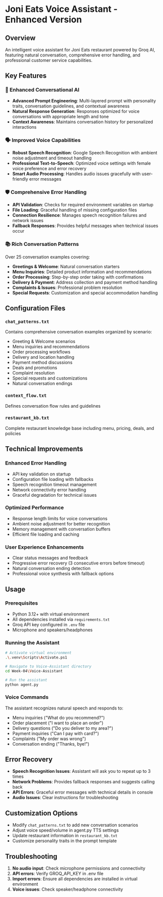 # Joni Eats Voice Assistant - Enhanced Version

## Overview
An intelligent voice assistant for Joni Eats restaurant powered by Groq AI, featuring natural conversation, comprehensive error handling, and professional customer service capabilities.

## Key Features

### 🎯 Enhanced Conversational AI
- **Advanced Prompt Engineering**: Multi-layered prompt with personality traits, conversation guidelines, and contextual awareness
- **Natural Response Generation**: Responses optimized for voice conversations with appropriate length and tone
- **Context Awareness**: Maintains conversation history for personalized interactions

### 🗣️ Improved Voice Capabilities
- **Robust Speech Recognition**: Google Speech Recognition with ambient noise adjustment and timeout handling
- **Professional Text-to-Speech**: Optimized voice settings with female voice preference and error recovery
- **Smart Audio Processing**: Handles audio issues gracefully with user-friendly error messages

### 🛡️ Comprehensive Error Handling
- **API Validation**: Checks for required environment variables on startup
- **File Loading**: Graceful handling of missing configuration files
- **Connection Resilience**: Manages speech recognition failures and network issues
- **Fallback Responses**: Provides helpful messages when technical issues occur

### 📚 Rich Conversation Patterns
Over 25 conversation examples covering:
- **Greetings & Welcome**: Natural conversation starters
- **Menu Inquiries**: Detailed product information and recommendations
- **Order Processing**: Step-by-step order taking with confirmations
- **Delivery & Payment**: Address collection and payment method handling
- **Complaints & Issues**: Professional problem resolution
- **Special Requests**: Customization and special accommodation handling

## Configuration Files

### `chat_patterns.txt`
Contains comprehensive conversation examples organized by scenario:
- Greeting & Welcome scenarios
- Menu inquiries and recommendations
- Order processing workflows
- Delivery and location handling
- Payment method discussions
- Deals and promotions
- Complaint resolution
- Special requests and customizations
- Natural conversation endings

### `context_flow.txt`
Defines conversation flow rules and guidelines

### `restaurant_kb.txt`
Complete restaurant knowledge base including menu, pricing, deals, and policies

## Technical Improvements

### Enhanced Error Handling
- API key validation on startup
- Configuration file loading with fallbacks
- Speech recognition timeout management
- Network connectivity error handling
- Graceful degradation for technical issues

### Optimized Performance
- Response length limits for voice conversations
- Ambient noise adjustment for better recognition
- Memory management with conversation buffers
- Efficient file loading and caching

### User Experience Enhancements
- Clear status messages and feedback
- Progressive error recovery (3 consecutive errors before timeout)
- Natural conversation ending detection
- Professional voice synthesis with fallback options

## Usage

### Prerequisites
- Python 3.12+ with virtual environment
- All dependencies installed via `requirements.txt`
- Groq API key configured in `.env` file
- Microphone and speakers/headphones

### Running the Assistant
```bash
# Activate virtual environment
.\.venv\Scripts\Activate.ps1

# Navigate to Voice-Assistant directory
cd Week-04\Voice-Assistant

# Run the assistant
python agent.py
```

### Voice Commands
The assistant recognizes natural speech and responds to:
- Menu inquiries ("What do you recommend?")
- Order placement ("I want to place an order")
- Delivery questions ("Do you deliver to my area?")
- Payment inquiries ("Can I pay with card?")
- Complaints ("My order was wrong")
- Conversation ending ("Thanks, bye!")

## Error Recovery
- **Speech Recognition Issues**: Assistant will ask you to repeat up to 3 times
- **Network Problems**: Provides fallback responses and suggests calling back
- **API Errors**: Graceful error messages with technical details in console
- **Audio Issues**: Clear instructions for troubleshooting

## Customization Options
- Modify `chat_patterns.txt` to add new conversation scenarios
- Adjust voice speed/volume in agent.py TTS settings
- Update restaurant information in `restaurant_kb.txt`
- Customize personality traits in the prompt template

## Troubleshooting
1. **No audio input**: Check microphone permissions and connectivity
2. **API errors**: Verify GROQ_API_KEY in .env file
3. **Import errors**: Ensure all dependencies are installed in virtual environment
4. **Voice issues**: Check speaker/headphone connectivity
